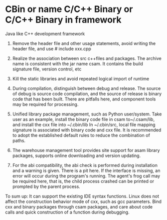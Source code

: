 # CBin or name C/C++ Binary or C/C++ Binary in framework
Java like C++ development framework

1. Remove the header file and other usage statements, avoid writing the header file, and use # include xxx.cpp
2. Realize the association between src c++files and packages. The archive name is consistent with the jar name csam. It contains the build signature file, version control, etc

3. Kill the static libraries and avoid repeated logical import of runtime

4. During compilation, distinguish between debug and release. The source of debug is source code compilation, and the source of release is binary code that has been built. There are pitfalls here, and component tools may be required for processing.

5. Unified library package management, such as Python user/system. Take user as an example, install the binary code file in csam to~/.csam/lib, and install the cxx file into ~/.cbin/lib In ~/.cbin/src, local file mapping signature is associated with binary code and cxx file. It is recommended to adopt the established default rules to reduce the combination of paths.

6. The warehouse management tool provides site support for asam library packages, supports online downloading and version updating.

7. For the abi compatibility, the abi check is performed during installation and a warning is given. There is a pit here. If the interface is missing, an error will occur during the program's running. The agent's frog call may be required here, that is, the child process crashed can be printed or prompted by the parent process.

To sum up: It can support the existing IDE syntax functions. Linux does not affect the construction behavior mode of cxx, such as gcc parameters. Bind cxx and binary packages through csam packages, and care about code calls and quick construction of a function during debugging.
